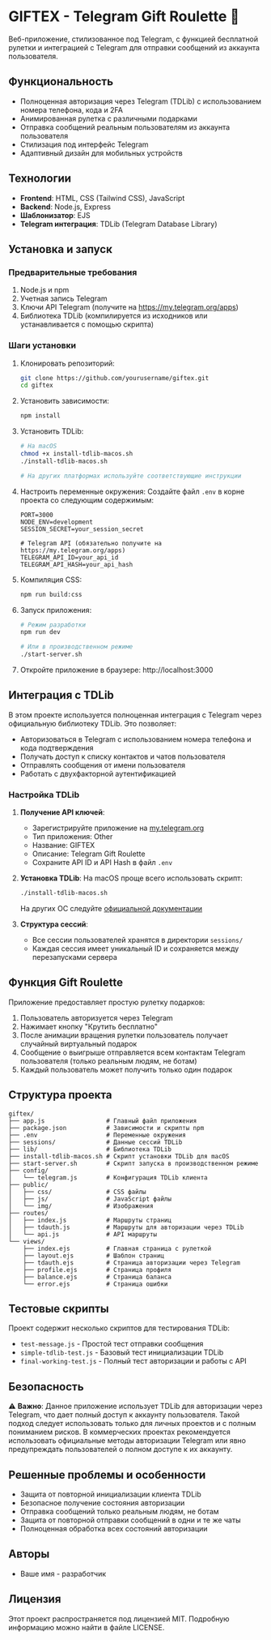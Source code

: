 # GIFTEX - Telegram Gift Roulette 🎁

Веб-приложение, стилизованное под Telegram, с функцией бесплатной рулетки и интеграцией с Telegram для отправки сообщений из аккаунта пользователя.

## Функциональность

- Полноценная авторизация через Telegram (TDLib) с использованием номера телефона, кода и 2FA
- Анимированная рулетка с различными подарками
- Отправка сообщений реальным пользователям из аккаунта пользователя
- Стилизация под интерфейс Telegram
- Адаптивный дизайн для мобильных устройств

## Технологии

- **Frontend**: HTML, CSS (Tailwind CSS), JavaScript
- **Backend**: Node.js, Express
- **Шаблонизатор**: EJS
- **Telegram интеграция**: TDLib (Telegram Database Library)

## Установка и запуск

### Предварительные требования

1. Node.js и npm
2. Учетная запись Telegram
3. Ключи API Telegram (получите на https://my.telegram.org/apps)
4. Библиотека TDLib (компилируется из исходников или устанавливается с помощью скрипта)

### Шаги установки

1. Клонировать репозиторий:
   ```bash
   git clone https://github.com/yourusername/giftex.git
   cd giftex
   ```

2. Установить зависимости:
   ```bash
   npm install
   ```

3. Установить TDLib:
   ```bash
   # На macOS
   chmod +x install-tdlib-macos.sh
   ./install-tdlib-macos.sh
   
   # На других платформах используйте соответствующие инструкции
   ```

4. Настроить переменные окружения:
   Создайте файл `.env` в корне проекта со следующим содержимым:
   ```
   PORT=3000
   NODE_ENV=development
   SESSION_SECRET=your_session_secret
   
   # Telegram API (обязательно получите на https://my.telegram.org/apps)
   TELEGRAM_API_ID=your_api_id
   TELEGRAM_API_HASH=your_api_hash
   ```

5. Компиляция CSS:
   ```bash
   npm run build:css
   ```

6. Запуск приложения:
   ```bash
   # Режим разработки
   npm run dev
   
   # Или в производственном режиме
   ./start-server.sh
   ```

7. Откройте приложение в браузере: http://localhost:3000

## Интеграция с TDLib

В этом проекте используется полноценная интеграция с Telegram через официальную библиотеку TDLib. Это позволяет:

- Авторизоваться в Telegram с использованием номера телефона и кода подтверждения
- Получать доступ к списку контактов и чатов пользователя
- Отправлять сообщения от имени пользователя
- Работать с двухфакторной аутентификацией

### Настройка TDLib

1. **Получение API ключей**:
   - Зарегистрируйте приложение на [my.telegram.org](https://my.telegram.org/apps)
   - Тип приложения: Other
   - Название: GIFTEX
   - Описание: Telegram Gift Roulette
   - Сохраните API ID и API Hash в файл `.env`

2. **Установка TDLib**:
   На macOS проще всего использовать скрипт:
   ```bash
   ./install-tdlib-macos.sh
   ```
   
   На других ОС следуйте [официальной документации](https://tdlib.github.io/td/build.html)

3. **Структура сессий**:
   - Все сессии пользователей хранятся в директории `sessions/`
   - Каждая сессия имеет уникальный ID и сохраняется между перезапусками сервера

## Функция Gift Roulette

Приложение предоставляет простую рулетку подарков:

1. Пользователь авторизуется через Telegram
2. Нажимает кнопку "Крутить бесплатно"
3. После анимации вращения рулетки пользователь получает случайный виртуальный подарок
4. Сообщение о выигрыше отправляется всем контактам Telegram пользователя (только реальным людям, не ботам)
5. Каждый пользователь может получить только один подарок

## Структура проекта

```
giftex/
├── app.js                 # Главный файл приложения
├── package.json           # Зависимости и скрипты npm
├── .env                   # Переменные окружения
├── sessions/              # Данные сессий TDLib
├── lib/                   # Библиотека TDLib
├── install-tdlib-macos.sh # Скрипт установки TDLib для macOS
├── start-server.sh        # Скрипт запуска в производственном режиме
├── config/
│   └── telegram.js        # Конфигурация TDLib клиента
├── public/
│   ├── css/               # CSS файлы
│   ├── js/                # JavaScript файлы
│   └── img/               # Изображения
├── routes/
│   ├── index.js           # Маршруты страниц
│   ├── tdauth.js          # Маршруты для авторизации через TDLib
│   └── api.js             # API маршруты
└── views/
    ├── index.ejs          # Главная страница с рулеткой
    ├── layout.ejs         # Шаблон страниц
    ├── tdauth.ejs         # Страница авторизации через Telegram
    ├── profile.ejs        # Страница профиля
    ├── balance.ejs        # Страница баланса
    └── error.ejs          # Страница ошибки
```

## Тестовые скрипты

Проект содержит несколько скриптов для тестирования TDLib:

- `test-message.js` - Простой тест отправки сообщения
- `simple-tdlib-test.js` - Базовый тест инициализации TDLib
- `final-working-test.js` - Полный тест авторизации и работы с API

## Безопасность

⚠️ **Важно**: Данное приложение использует TDLib для авторизации через Telegram, что дает полный доступ к аккаунту пользователя. Такой подход следует использовать только для личных проектов и с полным пониманием рисков. В коммерческих проектах рекомендуется использовать официальные методы авторизации Telegram или явно предупреждать пользователей о полном доступе к их аккаунту.

## Решенные проблемы и особенности

- Защита от повторной инициализации клиента TDLib
- Безопасное получение состояния авторизации
- Отправка сообщений только реальным людям, не ботам
- Защита от повторной отправки сообщений в одни и те же чаты
- Полноценная обработка всех состояний авторизации

## Авторы

- Ваше имя - разработчик

## Лицензия

Этот проект распространяется под лицензией MIT. Подробную информацию можно найти в файле LICENSE. 